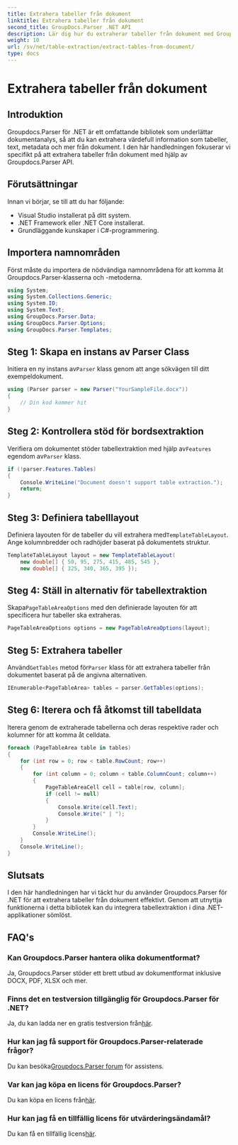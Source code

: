```yaml
---
title: Extrahera tabeller från dokument
linktitle: Extrahera tabeller från dokument
second_title: GroupDocs.Parser .NET API
description: Lär dig hur du extraherar tabeller från dokument med Groupdocs.Parser för .NET. Följ med för en detaljerad guide om hur du integrerar den här funktionen.
weight: 10
url: /sv/net/table-extraction/extract-tables-from-document/
type: docs
---
```

# Extrahera tabeller från dokument

## Introduktion
Groupdocs.Parser för .NET är ett omfattande bibliotek som underlättar dokumentanalys, så att du kan extrahera värdefull information som tabeller, text, metadata och mer från dokument. I den här handledningen fokuserar vi specifikt på att extrahera tabeller från dokument med hjälp av Groupdocs.Parser API.
## Förutsättningar
Innan vi börjar, se till att du har följande:
- Visual Studio installerat på ditt system.
- .NET Framework eller .NET Core installerat.
- Grundläggande kunskaper i C#-programmering.

## Importera namnområden
Först måste du importera de nödvändiga namnområdena för att komma åt Groupdocs.Parser-klasserna och -metoderna.
```csharp
using System;
using System.Collections.Generic;
using System.IO;
using System.Text;
using GroupDocs.Parser.Data;
using GroupDocs.Parser.Options;
using GroupDocs.Parser.Templates;
```
## Steg 1: Skapa en instans av Parser Class
 Initiera en ny instans av`Parser` klass genom att ange sökvägen till ditt exempeldokument.
```csharp
using (Parser parser = new Parser("YourSampleFile.docx"))
{
    // Din kod kommer hit
}
```
## Steg 2: Kontrollera stöd för bordsextraktion
 Verifiera om dokumentet stöder tabellextraktion med hjälp av`Features` egendom av`Parser` klass.
```csharp
if (!parser.Features.Tables)
{
    Console.WriteLine("Document doesn't support table extraction.");
    return;
}
```
## Steg 3: Definiera tabelllayout
Definiera layouten för de tabeller du vill extrahera med`TemplateTableLayout`. Ange kolumnbredder och radhöjder baserat på dokumentets struktur.
```csharp
TemplateTableLayout layout = new TemplateTableLayout(
    new double[] { 50, 95, 275, 415, 485, 545 },
    new double[] { 325, 340, 365, 395 });
```
## Steg 4: Ställ in alternativ för tabellextraktion
 Skapa`PageTableAreaOptions` med den definierade layouten för att specificera hur tabeller ska extraheras.
```csharp
PageTableAreaOptions options = new PageTableAreaOptions(layout);
```
## Steg 5: Extrahera tabeller
 Använd`GetTables` metod för`Parser` klass för att extrahera tabeller från dokumentet baserat på de angivna alternativen.
```csharp
IEnumerable<PageTableArea> tables = parser.GetTables(options);
```
## Steg 6: Iterera och få åtkomst till tabelldata
Iterera genom de extraherade tabellerna och deras respektive rader och kolumner för att komma åt celldata.
```csharp
foreach (PageTableArea table in tables)
{
    for (int row = 0; row < table.RowCount; row++)
    {
        for (int column = 0; column < table.ColumnCount; column++)
        {
            PageTableAreaCell cell = table[row, column];
            if (cell != null)
            {
                Console.Write(cell.Text);
                Console.Write(" | ");
            }
        }
        Console.WriteLine();
    }
    Console.WriteLine();
}
```
## Slutsats
I den här handledningen har vi täckt hur du använder Groupdocs.Parser för .NET för att extrahera tabeller från dokument effektivt. Genom att utnyttja funktionerna i detta bibliotek kan du integrera tabellextraktion i dina .NET-applikationer sömlöst.

## FAQ's
### Kan Groupdocs.Parser hantera olika dokumentformat?
Ja, Groupdocs.Parser stöder ett brett utbud av dokumentformat inklusive DOCX, PDF, XLSX och mer.
### Finns det en testversion tillgänglig för Groupdocs.Parser för .NET?
 Ja, du kan ladda ner en gratis testversion från[här](https://releases.groupdocs.com/).
### Hur kan jag få support för Groupdocs.Parser-relaterade frågor?
 Du kan besöka[Groupdocs.Parser forum](https://forum.groupdocs.com/c/parser/17) för assistens.
### Var kan jag köpa en licens för Groupdocs.Parser?
 Du kan köpa en licens från[här](https://purchase.groupdocs.com/buy).
### Hur kan jag få en tillfällig licens för utvärderingsändamål?
 Du kan få en tillfällig licens[här](https://purchase.groupdocs.com/temporary-license/).